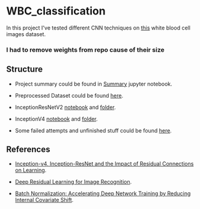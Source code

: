 # WBC_classification

In this project I've tested different CNN techniques on [this](http://users.cecs.anu.edu.au/~hrezatofighi/Data/Leukocyte%20Data.htm) white blood cell images dataset.

### I had to remove weights from repo cause of their size

## Structure

- Project summary could be found in [Summary](https://github.com/a1exandr0/WBC_classification/blob/master/Summary.ipynb) jupyter notebook.

- Preprocessed Dataset could be found [here](https://github.com/a1exandr0/WBC_classification/tree/master/SelfCutData).

- InceptionResNetV2 [notebook](https://github.com/a1exandr0/WBC_classification/blob/master/InceptionResNetV2_jupyter/InceptionResNetV2.ipynb) and [folder](https://github.com/a1exandr0/WBC_classification/tree/master/InceptionResNetV2_jupyter).

- InceptionV4 [notebook](https://github.com/a1exandr0/WBC_classification/blob/master/InceptionV4_jupyter/InceptionV4.ipynb) and [folder](https://github.com/a1exandr0/WBC_classification/tree/master/InceptionV4_jupyter).

- Some failed attempts and unfinished stuff could be found [here](https://github.com/a1exandr0/WBC_classification/tree/master/sandbox).

## References

- [Inception-v4, Inception-ResNet and the Impact of Residual Connections on Learning](https://arxiv.org/pdf/1602.07261.pdf).

- [Deep Residual Learning for Image Recognition](https://arxiv.org/pdf/1512.03385.pdf).

- [Batch Normalization: Accelerating Deep Network Training by Reducing Internal Covariate Shift](https://arxiv.org/pdf/1502.03167.pdf).
